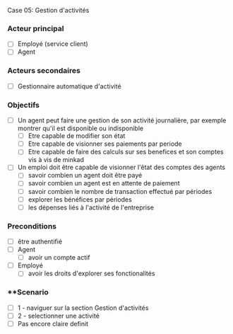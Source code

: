 Case 05: Gestion d'activités

### Acteur principal

- [ ] Employé (service client)
- [ ] Agent

### Acteurs secondaires

- [ ] Gestionnaire automatique d'activité

### Objectifs

- [ ] Un agent peut faire une gestion de son activité journalière, par exemple
      montrer qu'il est disponible ou indisponible
  - [ ] Etre capable de modifier son état
  - [ ] Etre capable de visionner ses paiements par periode
  - [ ] Etre capable de faire des calculs sur ses benefices et son comptes vis à
        vis de minkad
- [ ] Un emploi doit être capable de visionner l'êtat des comptes des agents
  - [ ] savoir combien un agent doit être payé
  - [ ] savoir combien un agent est en attente de paiement
  - [ ] savoir combien le nombre de transaction effectué par périodes
  - [ ] explorer les bénéfices par périodes
  - [ ] les dépenses liés à l'activité de l'entreprise

### Preconditions

- [ ] être authentifié
- [ ] Agent
  - [ ] avoir un compte actif
- [ ] Employé
  - [ ] avoir les droits d'explorer ses fonctionalités

### \*\*Scenario

- [ ] 1 - naviguer sur la section Gestion d'activités
- [ ] 2 - selectionner une activité
- [ ] Pas encore claire definit
